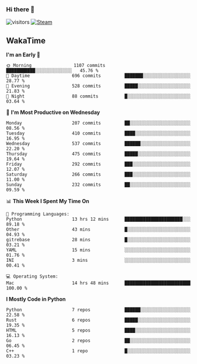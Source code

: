 ### Hi there 👋

![visitors](https://visitor-badge.glitch.me/badge?page_id=zhourunlai)
[![Steam](https://img.shields.io/badge/dynamic/json?url=https%3A%2F%2Fapi.swo.moe%2Fstats%2Fsteamgames%2F76561198285156854&query=count&color=0b1a37&label=Steam&labelColor=134375&logo=steam&suffix=+games&cacheSeconds=3600)](http://steamcommunity.com/profiles/76561198285156854)

## WakaTime
<!--START_SECTION:waka-->
**I'm an Early 🐤** 

```text
🌞 Morning                1107 commits        ███████████░░░░░░░░░░░░░░   45.76 % 
🌆 Daytime                696 commits         ███████░░░░░░░░░░░░░░░░░░   28.77 % 
🌃 Evening                528 commits         █████░░░░░░░░░░░░░░░░░░░░   21.83 % 
🌙 Night                  88 commits          █░░░░░░░░░░░░░░░░░░░░░░░░   03.64 % 
```
📅 **I'm Most Productive on Wednesday** 

```text
Monday                   207 commits         ██░░░░░░░░░░░░░░░░░░░░░░░   08.56 % 
Tuesday                  410 commits         ████░░░░░░░░░░░░░░░░░░░░░   16.95 % 
Wednesday                537 commits         ██████░░░░░░░░░░░░░░░░░░░   22.20 % 
Thursday                 475 commits         █████░░░░░░░░░░░░░░░░░░░░   19.64 % 
Friday                   292 commits         ███░░░░░░░░░░░░░░░░░░░░░░   12.07 % 
Saturday                 266 commits         ███░░░░░░░░░░░░░░░░░░░░░░   11.00 % 
Sunday                   232 commits         ██░░░░░░░░░░░░░░░░░░░░░░░   09.59 % 
```


📊 **This Week I Spent My Time On** 

```text
💬 Programming Languages: 
Python                   13 hrs 12 mins      ██████████████████████░░░   89.18 % 
Other                    43 mins             █░░░░░░░░░░░░░░░░░░░░░░░░   04.93 % 
gitrebase                28 mins             █░░░░░░░░░░░░░░░░░░░░░░░░   03.21 % 
YAML                     15 mins             ░░░░░░░░░░░░░░░░░░░░░░░░░   01.76 % 
INI                      3 mins              ░░░░░░░░░░░░░░░░░░░░░░░░░   00.41 % 

💻 Operating System: 
Mac                      14 hrs 48 mins      █████████████████████████   100.00 % 
```

**I Mostly Code in Python** 

```text
Python                   7 repos             ██████░░░░░░░░░░░░░░░░░░░   22.58 % 
Rust                     6 repos             █████░░░░░░░░░░░░░░░░░░░░   19.35 % 
HTML                     5 repos             ████░░░░░░░░░░░░░░░░░░░░░   16.13 % 
Go                       2 repos             ██░░░░░░░░░░░░░░░░░░░░░░░   06.45 % 
C++                      1 repo              █░░░░░░░░░░░░░░░░░░░░░░░░   03.23 % 
```




<!--END_SECTION:waka-->
